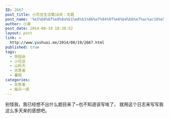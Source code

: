```yaml
---
ID: 2667
post_title: 小花豆生活第16天：无题
post_name: '%e5%b0%8f%e8%8a%b1%e8%b1%86%e7%94%9f%e6%b4%bb%e7%ac%ac16%e5%a4%a9%ef%bc%9a%e6%97%a0%e9%a2%98'
author: 小奥
post_date: 2014-08-19 18:38:52
layout: post
link: >
  http://www.yushuai.me/2014/08/19/2667.html
published: true
tags:
  - 世园会
  - 小花豆
  - 山科大
  - 志愿者
  - 暑假
categories:
  - 志愿者
  - 每日一感
---
```

别怪我，我已经想不出什么题目来了~也不知道该写啥了， 就用这个日志来写写我这么多天来的感想吧。<!--more-->